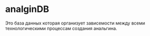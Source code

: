 # analginDB
Это база данных которая организует зависемости между всеми технологическими процессам создания анальгина.
